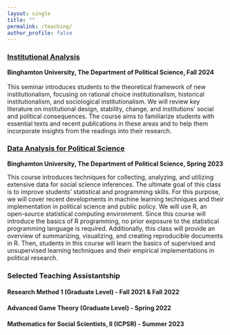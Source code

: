```yaml
---
layout: single
title: ""
permalink: /teaching/
author_profile: false
---
```


### <a href="/files/institutional_analysis_syllabus.pdf" target="_blank"> Institutional Analysis</a>
**Binghamton University, The Department of Political Science, Fall 2024** <br><br>
 This seminar introduces students to the theoretical framework of new institutionalism, focusing on rational choice institutionalism, historical institutionalism, and sociological institutionalism. We will review key literature on institutional design, stability, change, and institutions' social and political consequences. The course aims to familiarize students with essential texts and recent publications in these areas and to help them incorporate insights from the readings into their research.  

### <a href="/files/data_analysis_syllabus.pdf" target="_blank">Data Analysis for Political Science</a>
**Binghamton University, The Department of Political Science, Spring 2023**

 This course introduces techniques for collecting, analyzing, and utilizing extensive data for social science inferences. The ultimate goal of this class is to improve students’ statistical and programming skills. For this purpose, we will cover recent developments in machine learning techniques and their implementation in political science and public policy. 
We will use R, an open-source statistical computing environment. Since this course will introduce the basics of R programming, no prior exposure to the statistical programming language is required. Additionally, this class will provide an overview of summarizing, visualizing, and creating reproducible documents in R. Then, students in this course will learn the basics of supervised and unsupervised learning techniques and their empirical implementations in political research.

### Selected Teaching Assistantship
#### Research Method 1 (Graduate Level) - Fall 2021 & Fall 2022
#### Advanced Game Theory (Graduate Level) - Spring 2022
#### Mathematics for Social Scientists, II (ICPSR) - Summer 2023

